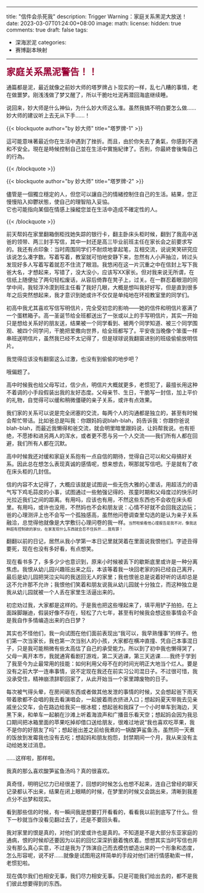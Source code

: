  
---
title: "信件会杀死我"
description: Trigger Warning：家庭关系黑泥大放送！
date: 2023-03-07T01:24:00+08:00
image: 
math: 
license: 
hidden: true
comments: true
draft: false
tags:
- 深海淤泥
categories:
- 赛博副本映射

---

<b><font size=5 color=#990036 >家庭关系黑泥警告！！</font></b>

通篇都是泥，最近就像之前妙大师的塔罗牌占卜现实的一样，乱七八糟的事情，老在做噩梦。刚浅浅做了梦又醒了，所以干脆吐吐泥再潜回海底继续睡。

说回来，妙大师是什么神仙，为什么妙大师这么准。虽然我搞不明白要怎么做……妙大师的建议听上去无从下手……！

{{< blockquote author="by 妙大师" title="塔罗牌-1" >}}

這可能意味著最近你在生活中遇到了挫折。而且，由於你失去了勇氣，你感到不適和不安全。現在是時候控制自己並在生活中實施紀律了。否則，你最終會後悔自己的行為。

{{< /blockquote >}}

{{< blockquote author="by 妙大师" title="塔罗牌-2" >}}

儘管是一個獨立穩定的人，但您可以讓自己的情緒控制住自己的生活。結果，您正慢慢陷入抑鬱狀態，使自己的理智陷入妥協。  
它也可能指向某個在情感上操縱您並在生活中造成不確定性的人。  

{{< /blockquote >}}



前天帮妈在家里翻箱倒柜找她失踪的银行卡，翻主卧床头柜时候，翻到了我高中送爸的领带、两三封手写信，其中一封还是高三毕业前班主任在家长会之前要求写的。我还有点印象：当时周围同学们不耐烦地拿起笔，互相交流，说说笑笑研究应该说怎么凑字数。写着写着，教室就可怕地安静下来，忽然有人小声抽泣，转过头发现好多人写着写着就忍不住流了眼泪。我悠闲在这一片沉重之中在信封上写下我爸大名，才想起来，写错了，没大没小，应该写XX家长。但对我来说无所谓，在信纸上随便扯了两句轻松废话，从容后倚靠在凳子上，过关。在一群忍着眼泪的同学中间，我轻浮冷漠到班主任看了我好几眼，大概是想叫我好好写，但是直到很多年之后突然想起来，我才意识到她或许不仅仅是单纯地在环视教室里的同学们。

初高中我尤其喜欢写信写明信片，完全受初恋的影响——她的信件和明信片塞满了一个蛋糕箱子。高一圣诞节给全班都送出了一张或以上的手写明信片，其实一开始只是想给关系好的朋友送，结果被一个同学看到、被两个同学知道、被三个同学围观、被四个同学问，干脆把爱撒向世界，给全班都写了。平安夜当晚像个笨蛋一样串班送明信片，虽然我已经不太记得了，但是球球说我翻窗进别的班级偷偷放明信片。

我觉得应该没有翻窗这么过激，也没有到偷偷的地步吧？

哦偏题了。

高中时候我也给父母写过，信少点，明信片大概就更多，老惯犯了，最擅长用这种不着调的小手段假装出我的友好态度。父母亲节、生日，干脆写一封信，加上平价的礼物，自觉得可以缓和稍微僵硬的亲子关系，或许有点效果。

我们家的关系可以说是完全闭塞的交流，每两个人的沟通都是独立的，甚至有时候会帮忙带话。比如爸总是叫我：你跟妈妈说blah-blah，妈告诉我：你跟你爸说blah-blah，而最近我懒得和爸交流，就会明里暗里跟妈说，让妈帮我说。也有拒绝，不愿掺和进另两人的浑水，或者更不愿与另一个人交流——我们所有人都在回避，我们所有人都在沉默。

高中时候我还对缓和家庭关系抱有一点自信的期待，觉得自己可以和父母搞好关系。因此总在想怎么表现真诚的感情呢，想来想去，啊那就写信吧。于是就有了收在床头柜的几封信。

信的内容不太记得了，大概应该就是试图说一些无伤大雅的心里话，用超活力的语气写下鸡毛蒜皮的小事，试图通过一些勉强记得的、孩童时期和父母度过的快乐时光拉近我们之间的距离。有用吗，应该也有用，不然这些东西也不会收在床头柜里。有用吗，或许也没用，不然妈也不会和朋友说：心情不好就不会回我这边玩；爸的心理测评上也不会写一个孤独感高，虽然他问卷调查里勾选的是认为亲子关系融洽，总觉得他就像是大学敷衍心理问卷的我一样。<font size=1>当然啦偷看他心理报告是我不对，像我这种超有控制欲的家伙，在家发现什么东西就会忍不住拆开……我有罪！</font>

翻翻以前的日记，居然从我小学第一本日记里就哭着在里面说我恨他们。字迹丑得要死，现在也没有多好看，有点想笑。

现在看书多了，多多少少也意识到，原来小时候被丢下的歇斯底里或许是一种分离焦虑。我恨从幼儿园兴趣班出来之后，本该等着我一块回老家的妈已经自己离开，最后是幼儿园把哭泣尖叫的我送回无人的家里；我也恨爸总是说着好听的话却总是这不允许那不允许；我恨他们笑着和朋友说我从幼儿园就十分独立，而这种独立是我从幼儿园就被一个人丢在家里生活逼出来的。

初恋劝过我，大家都是这样的。于是我也把这些埋起来了，填平用铲子拍拍，在上面跺脚蹦迪，假装好像不存在，轻松了六七年，甚至有时候我会想这些事情会不会是我自作多情编造出来的白日梦？

其实也不怪他们，我一向试图在他们面前表现出“我可以，我早熟懂事”的样子。他们第一次当家长，我也第一次当别人的小孩，大家都在横冲直撞、凭自己本事混日子，只是我可能稍微有些太高估了自己的承受能力。所以到了初中我也懒得哭了，父母一离开本市，我就通宵看剧打游戏，第二天逃课，第三天逃课……我终于学到了我至今为止最常用的技能：如何利用父母不在的时间光明正大地当个烂人。要是没有之前大学一连串事情，说不定现在我还在前实习公司混日子。不过很可惜，我没承受住，精神崩溃辞职回家了，从此开始当一个家里蹲废物的日子。

每次被气得头晕，在房间砸东西或者做其他发泄的事情的时候，又会想起爸下雨天带着歌都不会唱的我去看演唱会，一起披着雨衣挤进入口；想起妈夏天带我去见亲戚坐公交车，会在路边给我买一根冰棍；想起爸和我踩了一个小时单车到海边，天黑下来，和单车一起躺在沙滩上听着海浪声和广播音乐看天空；想起妈会因为我忌口期间把冰箱里面的苹果吃掉却借口送给朋友，很难过地说“我也喜欢吃苹果，我不是你的好朋友了吗”；想起爸出差之前给我煮的一锅酸笋鲨鱼汤，虽然同一天煮的饭放到发霉我也没有去吃；想起妈和朋友抱怨，封禁期间一个月，我从来没有主动给她发过消息。

……这样啦，那样啦。

我真的那么喜欢酸笋鲨鱼汤吗？真的很喜欢。

真奇怪，明明记忆力已经很差了，回想的时候怎么也想不起来，连自己曾经的聊天记录都认不出来，结果在闭上眼睛的时候，在梦里的时候又会跳出来，清晰到我差点分不出梦和现实。

看到那些信的时候，有一瞬间我是想要打开看看的，看看我以前到底写了什么。但下一秒就当作没看见翻过去了，还是不要回头看。

我对家里的恨是真的，对他们的爱或许也是真的。不知道是不是大部分东亚家庭的通病，恨的时候却还要因为以前的回忆深深折磨着愧疚着。想想其实当时写信也并没有那么真心实意，不过是我为了饰演自己而去模仿塑造出来的一个形象和态度，怎么形容呢，说不好……就像是试图用这样简单的手段对他们进行情感勒索一样，老惯犯啦。

现在偶尔我们也相安无事，我们尽力相安无事。只是可能我们给出去的，都不是我们彼此想要得到的东西。